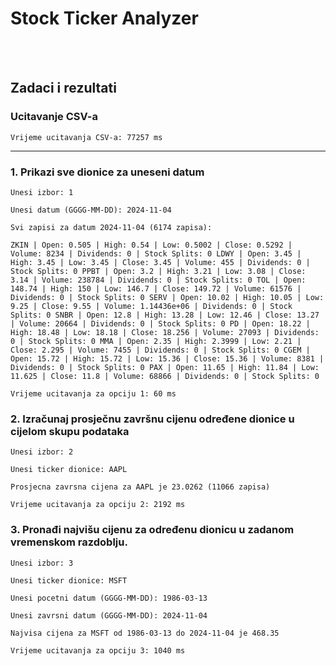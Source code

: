 # Stock Ticker Analyzer

<br></br>

## Zadaci i rezultati

### Ucitavanje CSV-a
``Vrijeme ucitavanja CSV-a: 77257 ms``

---

### 1. Prikazi sve dionice za uneseni datum
``Unesi izbor: 1``

``Unesi datum (GGGG-MM-DD): 2024-11-04``

``Svi zapisi za datum 2024-11-04 (6174 zapisa):``

``ZKIN | Open: 0.505 | High: 0.54 | Low: 0.5002 | Close: 0.5292 | Volume: 8234 | Dividends: 0 | Stock Splits: 0
LDWY | Open: 3.45 | High: 3.45 | Low: 3.45 | Close: 3.45 | Volume: 455 | Dividends: 0 | Stock Splits: 0
PPBT | Open: 3.2 | High: 3.21 | Low: 3.08 | Close: 3.14 | Volume: 238784 | Dividends: 0 | Stock Splits: 0
TOL | Open: 148.74 | High: 150 | Low: 146.7 | Close: 149.72 | Volume: 61576 | Dividends: 0 | Stock Splits: 0
SERV | Open: 10.02 | High: 10.05 | Low: 9.25 | Close: 9.55 | Volume: 1.14436e+06 | Dividends: 0 | Stock Splits: 0
SNBR | Open: 12.8 | High: 13.28 | Low: 12.46 | Close: 13.27 | Volume: 20664 | Dividends: 0 | Stock Splits: 0
PD | Open: 18.22 | High: 18.48 | Low: 18.18 | Close: 18.256 | Volume: 27093 | Dividends: 0 | Stock Splits: 0
MMA | Open: 2.35 | High: 2.3999 | Low: 2.21 | Close: 2.295 | Volume: 7455 | Dividends: 0 | Stock Splits: 0
CGEM | Open: 15.72 | High: 15.72 | Low: 15.36 | Close: 15.36 | Volume: 8381 | Dividends: 0 | Stock Splits: 0
PAX | Open: 11.65 | High: 11.84 | Low: 11.625 | Close: 11.8 | Volume: 68866 | Dividends: 0 | Stock Splits: 0``

``Vrijeme ucitavanja za opciju 1: 60 ms``

### 2. Izračunaj prosječnu završnu cijenu određene dionice u cijelom skupu podataka

``Unesi izbor: 2``

``Unesi ticker dionice: AAPL``

``Prosjecna zavrsna cijena za AAPL je 23.0262 (11066 zapisa)``

``Vrijeme ucitavanja za opciju 2: 2192 ms``

### 3. Pronađi najvišu cijenu za određenu dionicu u zadanom vremenskom razdoblju.

``Unesi izbor: 3``

``Unesi ticker dionice: MSFT``

``Unesi pocetni datum (GGGG-MM-DD): 1986-03-13``

``Unesi zavrsni datum (GGGG-MM-DD): 2024-11-04``

``Najvisa cijena za MSFT od 1986-03-13 do 2024-11-04 je 468.35``

``Vrijeme ucitavanja za opciju 3: 1040 ms``
